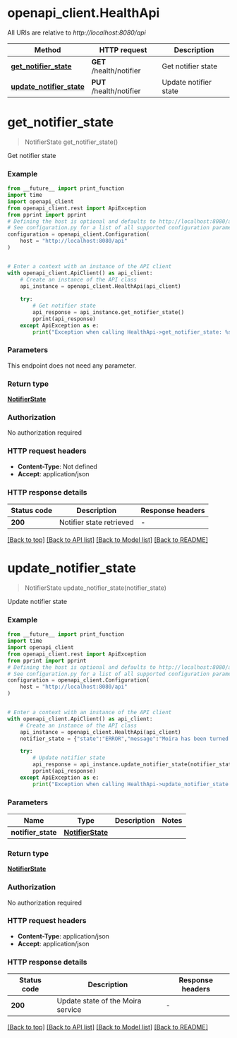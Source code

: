 # openapi_client.HealthApi

All URIs are relative to *http://localhost:8080/api*

Method | HTTP request | Description
------------- | ------------- | -------------
[**get_notifier_state**](HealthApi.md#get_notifier_state) | **GET** /health/notifier | Get notifier state
[**update_notifier_state**](HealthApi.md#update_notifier_state) | **PUT** /health/notifier | Update notifier state


# **get_notifier_state**
> NotifierState get_notifier_state()

Get notifier state

### Example

```python
from __future__ import print_function
import time
import openapi_client
from openapi_client.rest import ApiException
from pprint import pprint
# Defining the host is optional and defaults to http://localhost:8080/api
# See configuration.py for a list of all supported configuration parameters.
configuration = openapi_client.Configuration(
    host = "http://localhost:8080/api"
)


# Enter a context with an instance of the API client
with openapi_client.ApiClient() as api_client:
    # Create an instance of the API class
    api_instance = openapi_client.HealthApi(api_client)
    
    try:
        # Get notifier state
        api_response = api_instance.get_notifier_state()
        pprint(api_response)
    except ApiException as e:
        print("Exception when calling HealthApi->get_notifier_state: %s\n" % e)
```

### Parameters
This endpoint does not need any parameter.

### Return type

[**NotifierState**](NotifierState.md)

### Authorization

No authorization required

### HTTP request headers

 - **Content-Type**: Not defined
 - **Accept**: application/json

### HTTP response details
| Status code | Description | Response headers |
|-------------|-------------|------------------|
**200** | Notifier state retrieved |  -  |

[[Back to top]](#) [[Back to API list]](../README.md#documentation-for-api-endpoints) [[Back to Model list]](../README.md#documentation-for-models) [[Back to README]](../README.md)

# **update_notifier_state**
> NotifierState update_notifier_state(notifier_state)

Update notifier state

### Example

```python
from __future__ import print_function
import time
import openapi_client
from openapi_client.rest import ApiException
from pprint import pprint
# Defining the host is optional and defaults to http://localhost:8080/api
# See configuration.py for a list of all supported configuration parameters.
configuration = openapi_client.Configuration(
    host = "http://localhost:8080/api"
)


# Enter a context with an instance of the API client
with openapi_client.ApiClient() as api_client:
    # Create an instance of the API class
    api_instance = openapi_client.HealthApi(api_client)
    notifier_state = {"state":"ERROR","message":"Moira has been turned off for maintenance"} # NotifierState | 

    try:
        # Update notifier state
        api_response = api_instance.update_notifier_state(notifier_state)
        pprint(api_response)
    except ApiException as e:
        print("Exception when calling HealthApi->update_notifier_state: %s\n" % e)
```

### Parameters

Name | Type | Description  | Notes
------------- | ------------- | ------------- | -------------
 **notifier_state** | [**NotifierState**](NotifierState.md)|  | 

### Return type

[**NotifierState**](NotifierState.md)

### Authorization

No authorization required

### HTTP request headers

 - **Content-Type**: application/json
 - **Accept**: application/json

### HTTP response details
| Status code | Description | Response headers |
|-------------|-------------|------------------|
**200** | Update state of the Moira service |  -  |

[[Back to top]](#) [[Back to API list]](../README.md#documentation-for-api-endpoints) [[Back to Model list]](../README.md#documentation-for-models) [[Back to README]](../README.md)

